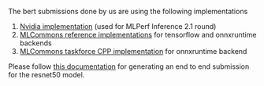 The bert submissions done by us are using the following implementations

1. [Nvidia implementation](https://github.com/mlcommons/ck/tree/master/cm-mlops/script/reproduce-mlperf-inference-nvidia) (used for MLPerf Inference 2.1 round)
2. [MLCommons reference implementations](https://github.com/mlcommons/ck/tree/master/cm-mlops/script/app-mlperf-inference-reference) for tensorflow and onnxruntime backends
3. [MLCommons taskforce CPP implementation](https://github.com/mlcommons/ck/tree/master/cm-mlops/script/app-mlperf-inference-reference) for onnxruntime backend

Please follow [this documentation](https://github.com/mlcommons/ck/blob/master/cm-mlops/challenge/optimize-mlperf-inference-v3.0-2023/docs/generate-resnet50-submission.md) for generating an end to end submission for the resnet50 model. 

